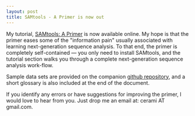 ```yaml
--- 
layout: post 
title: SAMtools - A Primer is now out
---
```


My tutorial, [SAMtools:  A Primer](samtools_primer.html) is now available online.  My hope is that the primer eases some of the "information pain" usually associated with learning next-generation sequence analysis.  To that end, the primer is completely self-contained — you only need to install SAMtools, and the tutorial section walks you through a complete next-generation sequence analysis work-flow.  

Sample data sets are provided on the companion [github repository](https://github.com/ecerami/samtools_primer), and a short glossary is also included at the end of the document.

If you identify any errors or have suggestions for improving the primer, I would love to hear from you.  Just drop me an email at:  cerami AT gmail.com.